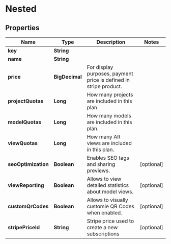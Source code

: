

# Nested


## Properties

Name | Type | Description | Notes
------------ | ------------- | ------------- | -------------
**key** | **String** |  | 
**name** | **String** |  | 
**price** | **BigDecimal** | For display purposes, payment price is defined in stripe product. | 
**projectQuotas** | **Long** | How many projects are included in this plan. | 
**modelQuotas** | **Long** | How many models are included in this plan. | 
**viewQuotas** | **Long** | How many AR views are included in this plan. | 
**seoOptimization** | **Boolean** | Enables SEO tags and sharing previews. |  [optional]
**viewReporting** | **Boolean** | Allows to view detailed statistics about model views. |  [optional]
**customQrCodes** | **Boolean** | Allows to visually customie QR Codes when enabled. |  [optional]
**stripePriceId** | **String** | Stripe price used to create a new subscriptions |  [optional]



